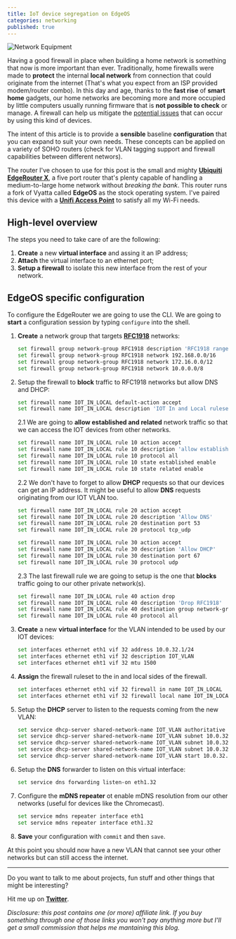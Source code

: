 ```yaml
---
title: IoT device segregation on EdgeOS
categories: networking
published: true
---
```


![Network Equipment](https://p0.pikist.com/photos/309/174/network-equipment-hardware-internet-data-server-communication-connection-datacenter.jpg)

Having a good firewall in place when building a home network is something that now is more important than ever. Traditionally, home firewalls were made to **protect** the internal **local network** from connection that could originate from the internet (That's what you expect from an ISP provided modem/router combo). In this day and age, thanks to the **fast rise** of **smart home** gadgets, our home networks are becoming more and more occupied by little computers usually running firmware that is **not possible to check** or manage. A firewall can help us mitigate the [potential issues](https://cve.mitre.org/cgi-bin/cvekey.cgi?keyword=upnp) that can occur by using this kind of devices.

The intent of this article is to provide a **sensible** baseline **configuration** that you can expand to suit your own needs. These concepts can be applied on a variety of SOHO routers (check for VLAN tagging support and firewall capabilities between different networs).

The router I've chosen to use for this post is the small and mighty [**Ubiquiti EdgeRouter X**](https://amzn.to/2FtPBv9), a five port router that's plenty capable of handling a medium-to-large home network without *breaking the bank*. This router runs a fork of Vyatta called **EdgeOS** as the stock operating system.
I've paired this device with a [**Unifi Access Point**](https://amzn.to/2DXEkm6) to satisfy all my Wi-Fi needs.

## High-level overview

The steps you need to take care of are the following:

1. **Create** a new **virtual interface** and assing it an IP address;
2. **Attach** the virtual interface to an ethernet port;
3. **Setup a firewall** to isolate this new interface from the rest of your network.

## EdgeOS specific configuration

To configure the EdgeRouter we are going to use the CLI. We are going to **start** a configuration session by typing `configure` into the shell.

1. **Create** a network group that targets [**RFC1918**](https://tools.ietf.org/html/rfc1918) networks:

    ```bash
    set firewall group network-group RFC1918 description 'RFC1918 ranges'
    set firewall group network-group RFC1918 network 192.168.0.0/16
    set firewall group network-group RFC1918 network 172.16.0.0/12
    set firewall group network-group RFC1918 network 10.0.0.0/8
    ```

2. Setup the firewall to **block** traffic to RFC1918 networks but allow DNS and DHCP:

    ```bash
    set firewall name IOT_IN_LOCAL default-action accept
    set firewall name IOT_IN_LOCAL description 'IOT In and Local ruleset.'
    ```

    2.1 We are going to **allow established and related** network traffic so that we can access the IOT devices from other networks.

    ```bash
    set firewall name IOT_IN_LOCAL rule 10 action accept
    set firewall name IOT_IN_LOCAL rule 10 description 'allow established/related'
    set firewall name IOT_IN_LOCAL rule 10 protocol all
    set firewall name IOT_IN_LOCAL rule 10 state established enable
    set firewall name IOT_IN_LOCAL rule 10 state related enable
    ```

    2.2 We don't have to forget to allow **DHCP** requests so that our devices can get an IP address. 
    It might be useful to allow **DNS** requests originating from our IOT VLAN too.

    ```bash
    set firewall name IOT_IN_LOCAL rule 20 action accept
    set firewall name IOT_IN_LOCAL rule 20 description 'Allow DNS'
    set firewall name IOT_IN_LOCAL rule 20 destination port 53
    set firewall name IOT_IN_LOCAL rule 20 protocol tcp_udp

    set firewall name IOT_IN_LOCAL rule 30 action accept
    set firewall name IOT_IN_LOCAL rule 30 description 'Allow DHCP'
    set firewall name IOT_IN_LOCAL rule 30 destination port 67
    set firewall name IOT_IN_LOCAL rule 30 protocol udp
    ```

    2.3 The last firewall rule we are going to setup is the one that **blocks** traffic going to our other private network(s).

    ```bash
    set firewall name IOT_IN_LOCAL rule 40 action drop
    set firewall name IOT_IN_LOCAL rule 40 description 'Drop RFC1918'
    set firewall name IOT_IN_LOCAL rule 40 destination group network-group RFC1918
    set firewall name IOT_IN_LOCAL rule 40 protocol all
    ```

3. **Create** a new **virtual interface** for the VLAN intended to be used by our IOT devices:

    ```bash
    set interfaces ethernet eth1 vif 32 address 10.0.32.1/24
    set interfaces ethernet eth1 vif 32 description IOT_VLAN
    set interfaces ethernet eht1 vif 32 mtu 1500
    ```

4. **Assign** the firewall ruleset to the in and local sides of the firewall.

    ```bash
    set interfaces ethernet eth1 vif 32 firewall in name IOT_IN_LOCAL
    set interfaces ethernet eth1 vif 32 firewall local name IOT_IN_LOCAL
    ```

5. Setup the **DHCP** server to listen to the requests coming from the new VLAN:

    ```bash
    set service dhcp-server shared-network-name IOT_VLAN authoritative disable
    set service dhcp-server shared-network-name IOT_VLAN subnet 10.0.32.0/24 default-router 10.0.32.1
    set service dhcp-server shared-network-name IOT_VLAN subnet 10.0.32.0/24 dns-server 10.0.32.1
    set service dhcp-server shared-network-name IOT_VLAN subnet 10.0.32.0/24 lease 86499
    set service dhcp-server shared-network-name IOT_VLAN start 10.0.32.10 stop 10.0.32.100
    ```

6. Setup the **DNS** forwarder to listen on this virtual interface:

    ```bash
    set service dns forwarding listen-on eth1.32
    ```

7. Configure the **mDNS repeater** ot enable mDNS resolution from our other networks (useful for devices like the Chromecast).

    ```bash
    set service mdns repeater interface eth1
    set service mdns repeater interface eth1.32
    ```

8. **Save** your configuration with `commit` and then `save`.

At this point you should now have a new VLAN that cannot see your other networks but can still access the internet.

---

Do you want to talk to me about projects, fun stuff and other things that might be interesting?

Hit me up on **[Twitter](http://twitter.com/eliseomartelli)**.

*Disclosure: this post contains one (or more) affiliate link. If you buy something through one of those links you won't pay anything more but I'll get a small commission that helps me mantaining this blog.*
